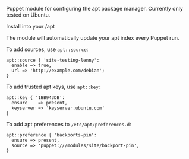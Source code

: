 Puppet module for configuring the apt package manager. Currently only
tested on Ubuntu.

Install into your <puppet module_path>/apt

The module will automatically update your apt index every Puppet run.

To add sources, use `apt::source`:

```puppet
apt::source { 'site-testing-lenny':
  enable => true,
  url => 'http://example.com/debian';
}
```

To add trusted apt keys, use `apt::key`:

```puppet
apt::key { '1BB943DB':
  ensure    => present,
  keyserver => 'keyserver.ubuntu.com'
}
```

To add apt preferences to `/etc/apt/preferences.d`:

```puppet
apt::preference { 'backports-pin':
  ensure => present,
  source => 'puppet:///modules/site/backport-pin',
}
```
